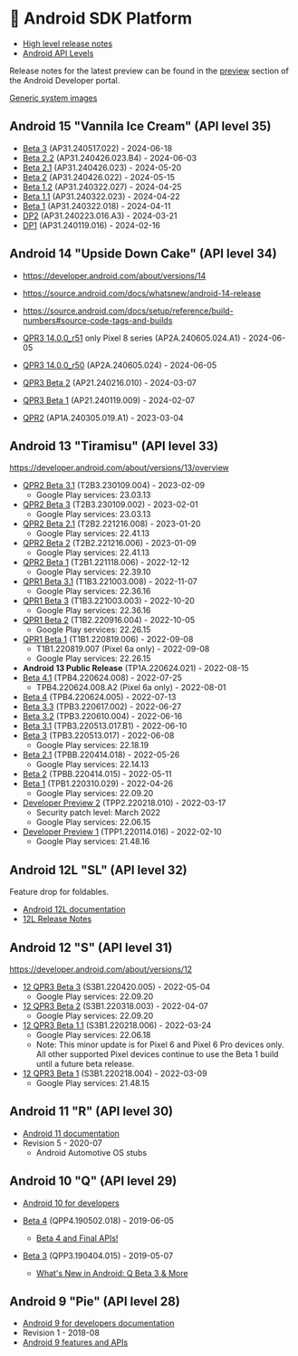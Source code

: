 # 👡 Android SDK Platform

- [High level release notes](https://developer.android.com/about/versions)
- [Android API Levels](https://apilevels.com/)

Release notes for the latest preview can be found in the [preview](https://developer.android.com/preview/release-notes)
section of the Android Developer portal.

[Generic system images](https://developer.android.com/topic/generic-system-image/releases)

## Android 15 "Vannila Ice Cream" (API level 35)

- [Beta 3](https://developer.android.com/about/versions/15/release-notes#beta-3) (AP31.240517.022) - 2024-06-18
- [Beta 2.2](https://developer.android.com/about/versions/15/release-notes#beta-2.2) (AP31.240426.023.B4) - 2024-06-03
- [Beta 2.1](https://developer.android.com/about/versions/15/release-notes#beta-2.1) (AP31.240426.023) - 2024-05-20
- [Beta 2](https://developer.android.com/about/versions/15/release-notes#beta-2) (AP31.240426.022) - 2024-05-15
- [Beta 1.2](https://developer.android.com/about/versions/15/release-notes#beta-1.2) (AP31.240322.027) - 2024-04-25
- [Beta 1.1](https://developer.android.com/about/versions/15/release-notes#beta-1.1) (AP31.240322.023) - 2024-04-22
- [Beta 1](https://developer.android.com/about/versions/15/release-notes#beta-1) (AP31.240322.018) - 2024-04-11
- [DP2](https://developer.android.com/about/versions/15/release-notes#about-dp2) (AP31.240223.016.A3) - 2024-03-21
- [DP1](https://developer.android.com/about/versions/15/release-notes#about-dp1) (AP31.240119.016) - 2024-02-16

## Android 14 "Upside Down Cake" (API level 34)

- <https://developer.android.com/about/versions/14>
- <https://source.android.com/docs/whatsnew/android-14-release>
- <https://source.android.com/docs/setup/reference/build-numbers#source-code-tags-and-builds>

- [QPR3 14.0.0_r51]() only Pixel 8 series (AP2A.240605.024.A1) - 2024-06-05
- [QPR3 14.0.0_r50]() (AP2A.240605.024) - 2024-06-05
- [QPR3 Beta 2](https://developer.android.com/about/versions/14/release-notes#beta2) (AP21.240216.010) - 2024-03-07
- [QPR3 Beta 1](https://developer.android.com/about/versions/14/release-notes#beta1) (AP21.240119.009) - 2024-02-07
- [QPR2](https://www.androidcentral.com/apps-software/google-pixel-march-2024-update) (AP1A.240305.019.A1) - 2023-03-04

## Android 13 "Tiramisu" (API level 33)

<https://developer.android.com/about/versions/13/overview>

- [QPR2 Beta 3.1](https://developer.android.com/about/versions/13/release-notes#beta-3.1) (T2B3.230109.004) - 2023-02-09
  - Google Play services: 23.03.13
- [QPR2 Beta 3](https://developer.android.com/about/versions/13/release-notes#beta-3) (T2B3.230109.002) - 2023-02-01
  - Google Play services: 23.03.13
- [QPR2 Beta 2.1](https://developer.android.com/about/versions/13/release-notes#beta-2.1) (T2B2.221216.008) - 2023-01-20
  - Google Play services: 22.41.13
- [QPR2 Beta 2](https://developer.android.com/about/versions/13/release-notes#beta-2) (T2B2.221216.006) - 2023-01-09
  - Google Play services: 22.41.13
- [QPR2 Beta 1](https://developer.android.com/about/versions/13/release-notes#beta-1) (T2B1.221118.006) - 2022-12-12
  - Google Play services: 22.39.10
- [QPR1 Beta 3.1](https://developer.android.com/about/versions/13/release-notes#beta3) (T1B3.221003.008) - 2022-11-07
  - Google Play services: 22.36.16
- [QPR1 Beta 3](https://developer.android.com/about/versions/13/release-notes#beta3) (T1B3.221003.003) - 2022-10-20
  - Google Play services: 22.36.16
- [QPR1 Beta 2](https://developer.android.com/about/versions/13/release-notes#beta2) (T1B2.220916.004) - 2022-10-05
  - Google Play services: 22.26.15
- [QPR1 Beta 1](https://developer.android.com/about/versions/13/release-notes#beta1) (T1B1.220819.006) - 2022-09-08
  - T1B1.220819.007 (Pixel 6a only) - 2022-09-08
  - Google Play services: 22.26.15
- **Android 13 Public Release** (TP1A.220624.021) - 2022-08-15
- [Beta 4.1](https://developer.android.com/about/versions/13/release-notes#beta-4.1) (TPB4.220624.008) - 2022-07-25
  - TPB4.220624.008.A2 (Pixel 6a only) - 2022-08-01
- [Beta 4](https://developer.android.com/about/versions/13/release-notes#beta-4) (TPB4.220624.005) - 2022-07-13
- [Beta 3.3](https://developer.android.com/about/versions/13/release-notes#beta-3.3) (TPB3.220617.002) - 2022-06-27
- [Beta 3.2](https://developer.android.com/about/versions/13/release-notes#beta-3.2) (TPB3.220610.004) - 2022-06-16
- [Beta 3.1](https://developer.android.com/about/versions/13/release-notes#beta-3.1) (TPB3.220513.017.B1) - 2022-06-10
- [Beta 3](https://developer.android.com/about/versions/13/release-notes#beta-3) (TPB3.220513.017) - 2022-06-08
  - Google Play services: 22.18.19
- [Beta 2.1](https://developer.android.com/about/versions/13/release-notes#beta-2.1) (TPBB.220414.018) - 2022-05-26
  - Google Play services: 22.14.13
- [Beta 2](https://developer.android.com/about/versions/13/release-notes#beta-2) (TPBB.220414.015) - 2022-05-11
- [Beta 1](https://developer.android.com/about/versions/13/release-notes#about-beta1) (TPB1.220310.029) - 2022-04-26
  - Google Play services: 22.09.20
- [Developer Preview 2](https://developer.android.com/about/versions/13/release-notes#about-dp2) (TPP2.220218.010) - 2022-03-17
  - Security patch level: March 2022
  - Google Play services: 22.06.15
- [Developer Preview 1](https://developer.android.com/about/versions/13/release-notes#about-dp1) (TPP1.220114.016) - 2022-02-10
  - Google Play services: 21.48.16

## Android 12L "SL" (API level 32)

Feature drop for foldables.

- [Android 12L documentation](https://developer.android.com/about/versions/12/12L)
- [12L Release Notes](https://developer.android.com/about/versions/12/release-notes)

## Android 12 "S" (API level 31)

<https://developer.android.com/about/versions/12>

- [12 QPR3 Beta 3](https://developer.android.com/about/versions/12/release-notes#beta-3) (S3B1.220420.005) - 2022-05-04
  - Google Play services: 22.09.20
- [12 QPR3 Beta 2](https://developer.android.com/about/versions/12/release-notes#beta-2) (S3B1.220318.003) - 2022-04-07
  - Google Play services: 22.09.20
- [12 QPR3 Beta 1.1](https://developer.android.com/about/versions/12/release-notes#beta-1.1) (S3B1.220218.006) - 2022-03-24
  - Google Play services: 22.06.18
  - Note: This minor update is for Pixel 6 and Pixel 6 Pro devices only. All other supported Pixel devices continue to use the Beta 1 build until a future beta release.
- [12 QPR3 Beta 1](https://developer.android.com/about/versions/12/release-notes#beta-1) (S3B1.220218.004) - 2022-03-09
  - Google Play services: 21.48.15

## Android 11 "R" (API level 30)

- [Android 11 documentation](https://developer.android.com/about/versions/11)
- Revision 5 - 2020-07
  - Android Automotive OS stubs

## Android 10 "Q" (API level 29)

- [Android 10 for developers](https://developer.android.com/about/versions/10)
- [Beta 4](https://developer.android.com/preview/release-notes#android_q_beta_4) (QPP4.190502.018) - 2019-06-05
  - [Beta 4 and Final APIs!](https://android-developers.googleblog.com/2019/06/android-q-beta-4-and-final-apis.html)
- [Beta 3](https://developer.android.com/preview/release-notes#android_q_beta_3) (QPP3.190404.015) - 2019-05-07

  - [What's New in Android: Q Beta 3 & More](https://android-developers.googleblog.com/2019/05/whats-new-in-android-q-beta-3-more.html)

## Android 9 "Pie" (API level 28)

- [Android 9 for developers documentation](https://developer.android.com/about/versions/pie/android-9.0)
- Revision 1 - 2018-08
- [Android 9 features and APIs](https://developer.android.com/about/versions/pie/android-9.0)
